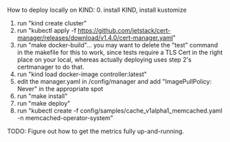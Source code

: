 How to deploy locally on KIND:
0. install KIND, install kustomize
1. run "kind create cluster"
2. run "kubectl apply -f https://github.com/jetstack/cert-manager/releases/download/v1.4.0/cert-manager.yaml"
3. run "make docker-build"... you may want to delete the "test" command in the makefile for this to work, since
tests require a TLS Cert in the right place on your local, whereas actually deploying uses step 2's certmanager to do that. 
4. run "kind load docker-image controller:latest"
5. edit the manager.yaml in /config/manager and add "ImagePullPolicy: Never" in the appropriate spot
6. run "make install"
7. run "make deploy"
8. run "kubectl create -f config/samples/cache_v1alpha1_memcached.yaml -n  memcached-operator-system"

TODO: Figure out how to get the metrics fully up-and-running.